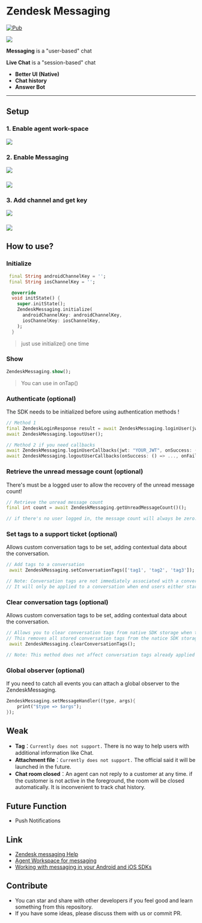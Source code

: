 # Zendesk Messaging

<a href="https://pub.dev/packages/zendesk_messaging"><img src="https://img.shields.io/pub/v/zendesk_messaging.svg" alt="Pub"></a>


![](Messaging.png)

**Messaging** is a "user-based" chat

**Live Chat** is a "session-based" chat

- **Better UI (Native)**
- **Chat history**
- **Answer Bot**

-------------------

## Setup
### 1. Enable agent work-space
![](screenshot/screenshot_1.png)
### 2. Enable Messaging
![](screenshot/screenshot_2.png)
###
![](screenshot/screenshot_3.png)
### 3. Add channel and get key
![](screenshot/screenshot_4.png)
###
![](screenshot/screenshot_5.png)

## How to use?
### Initialize
``` dart
 final String androidChannelKey = '';
 final String iosChannelKey = '';

  @override
  void initState() {
    super.initState();
    ZendeskMessaging.initialize(
      androidChannelKey: androidChannelKey,
      iosChannelKey: iosChannelKey,
    );
  }
```
> just use initialize() one time

### Show
```dart
ZendeskMessaging.show();
```
> You can use in onTap()

### Authenticate (optional)

The SDK needs to be initialized before using authentication methods !

```dart
// Method 1
final ZendeskLoginResponse result = await ZendeskMessaging.loginUser(jwt: "YOUR_JWT");
await ZendeskMessaging.logoutUser();

// Method 2 if you need callbacks
await ZendeskMessaging.loginUserCallbacks(jwt: "YOUR_JWT", onSuccess: (id, externalId) => ..., onFailure: () => ...;
await ZendeskMessaging.logoutUserCallbacks(onSuccess: () => ..., onFailure: () => ...);
```
### Retrieve the unread message count (optional)

There's must be a logged user to allow the recovery of the unread message count!

```dart
// Retrieve the unread message count
final int count = await ZendeskMessaging.getUnreadMessageCount()();

// if there's no user logged in, the message count will always be zero.
```
### Set tags to a support ticket (optional)

Allows custom conversation tags to be set, adding contextual data about the conversation.

```dart
// Add tags to a conversation
 await ZendeskMessaging.setConversationTags(['tag1', 'tag2', 'tag3']);

// Note: Conversation tags are not immediately associated with a conversation when this method is called. 
// It will only be applied to a conversation when end users either start a new conversation or send a new message in an existing conversation.
```
### Clear conversation tags (optional)

Allows custom conversation tags to be set, adding contextual data about the conversation.

```dart
// Allows you to clear conversation tags from native SDK storage when the client side context changes.
// This removes all stored conversation tags from the natice SDK storage.
 await ZendeskMessaging.clearConversationTags();

// Note: This method does not affect conversation tags already applied to the conversation.
```

### Global observer (optional)

If you need to catch all events you can attach a global observer to the ZendeskMessaging.

```dart
ZendeskMessaging.setMessageHandler((type, args){
    print("$type => $args");
});
```

## Weak
- **Tag**：`Currently does not support.` There is no way to help users with additional information like Chat.
- **Attachment file**：`Currently does not support.` The official said it will be launched in the future.
- **Chat room closed**：An agent can not reply to a customer at any time.
if the customer is not active in the foreground, the room will be closed automatically. It is inconvenient to track chat history.


## Future Function

- Push Notifications


## Link
- [Zendesk messaging Help](https://support.zendesk.com/hc/en-us/sections/360011686513-Zendesk-messaging)
- [Agent Workspace for messaging](https://support.zendesk.com/hc/en-us/articles/360055902354-Agent-Workspace-for-messaging)
- [Working with messaging in your Android and iOS SDKs](https://support.zendesk.com/hc/en-us/articles/1260801714930-Working-with-messaging-in-your-Android-and-iOS-SDKs)

## Contribute
- You can star and share with other developers if you feel good and learn something from this repository.
- If you have some ideas, please discuss them with us or commit PR.
